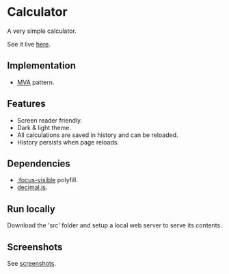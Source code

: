 # Calculator

A very simple calculator.

See it live [here](https://tasxatzial.github.io/calculator).

## Implementation

* [MVA](https://en.wikipedia.org/wiki/Model%E2%80%93view%E2%80%93adapter) pattern.

## Features

* Screen reader friendly.
* Dark & light theme.
* All calculations are saved in history and can be reloaded.
* History persists when page reloads.

## Dependencies

* [:focus-visible](https://github.com/WICG/focus-visible) polyfill.
* [decimal.js](https://github.com/MikeMcl/decimal.js).

## Run locally

Download the 'src' folder and setup a local web server to serve its contents.

## Screenshots

See [screenshots](screenshots/).
